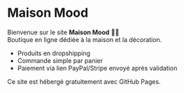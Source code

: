 # Maison Mood

Bienvenue sur le site **Maison Mood** 🏡✨  
Boutique en ligne dédiée à la maison et la décoration.  
- Produits en dropshipping  
- Commande simple par panier  
- Paiement via lien PayPal/Stripe envoyé après validation  

Ce site est hébergé gratuitement avec GitHub Pages.
